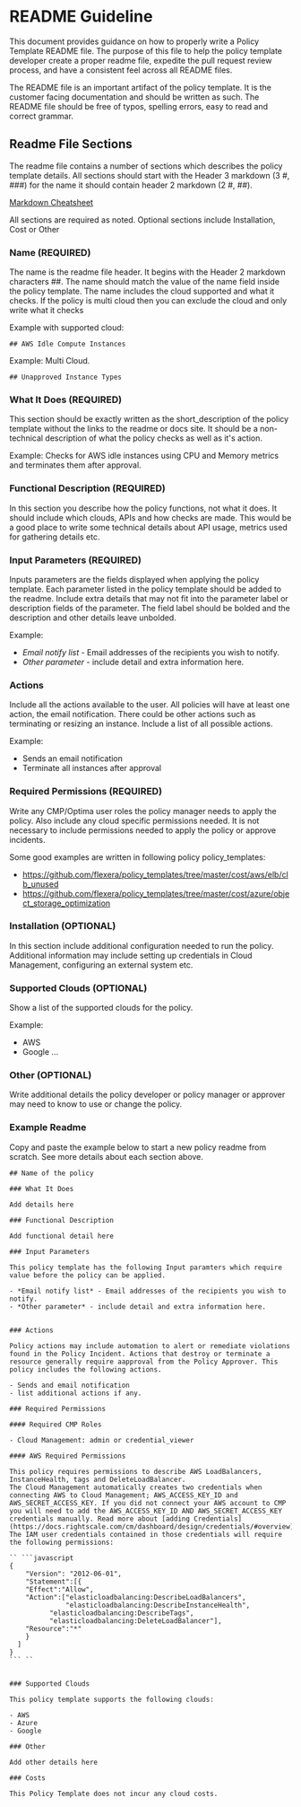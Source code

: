 # README Guideline

This document provides guidance on how to properly write a Policy Template README file.  The purpose of this file to help the policy template developer create a proper readme file, expedite the pull request review process, and have a consistent feel across all README files.

The README file is an important artifact of the policy template.  It is the customer facing documentation and should be written as such.  The README file should be free of typos, spelling errors, easy to read and correct grammar.  

## Readme File Sections

The readme file contains a number of sections which describes the policy template details.  All sections should start with the Header 3 markdown (3 #, ###) for the name it should contain header 2 markdown (2 #, ##).

[Markdown Cheatsheet](https://www.markdownguide.org/cheat-sheet/)

All sections are required as noted.  Optional sections include Installation, Cost or Other

### Name (REQUIRED)

The name is the readme file header.  It begins with the Header 2 markdown characters ##.  The name should match the value of the name field inside the policy template.  The name includes the cloud supported and what it checks.  If the policy is multi cloud then you can exclude the cloud and only write what it checks

Example with supported cloud:

```
## AWS Idle Compute Instances

```  

Example: Multi Cloud.  
```
## Unapproved Instance Types

```

### What It Does (REQUIRED)

This section should be exactly written as the short_description of the policy template without the links to the readme or docs site.  It should be a non-technical description of what the policy checks as well as it's action.  

Example:
Checks for AWS idle instances using CPU and Memory metrics and terminates them after approval.  

### Functional Description (REQUIRED)

In this section you describe how the policy functions, not what it does.  It should include which clouds, APIs and how checks are made.  This would be a good place to write some technical details about API usage, metrics used for gathering details etc.

### Input Parameters (REQUIRED)

Inputs parameters are the fields displayed when applying the policy template.  Each parameter listed in the policy template should be added to the readme.  Include extra details that may not fit into the parameter label or description fields of the parameter.  The field label should be bolded and the description and other details leave unbolded.

Example:

- *Email notify list* - Email addresses of the recipients you wish to notify.  
- *Other parameter* - include detail and extra information here.


### Actions

Include all the actions available to the user.  All policies will have at least one action, the email notification.  There could be other actions such as terminating or resizing an instance.  Include a list of all possible actions.

Example:

- Sends an email notification
- Terminate all instances after approval

### Required Permissions (REQUIRED)

Write any CMP/Optima user roles the policy manager needs to apply the policy.  Also include any cloud specific permissions needed. It is not necessary to include permissions needed to apply the policy or approve incidents.

Some good examples are written in following policy policy_templates:
- https://github.com/flexera/policy_templates/tree/master/cost/aws/elb/clb_unused
- https://github.com/flexera/policy_templates/tree/master/cost/azure/object_storage_optimization


### Installation (OPTIONAL)

In this section include additional configuration needed to run the policy.  Additional information may include setting up credentials in Cloud Management, configuring an external system etc.

### Supported Clouds (OPTIONAL)

Show a list of the supported clouds for the policy.

Example:  
- AWS
- Google
...

### Other (OPTIONAL)

Write additional details the policy developer or policy manager or approver may need to know to use or change the policy.  

### Example Readme

Copy and paste the example below to start a new policy readme from scratch.   See more details about each section above.

```
## Name of the policy

### What It Does

Add details here

### Functional Description

Add functional detail here

### Input Parameters

This policy template has the following Input paramters which require value before the policy can be applied.  

- *Email notify list* - Email addresses of the recipients you wish to notify.  
- *Other parameter* - include detail and extra information here.


### Actions

Policy actions may include automation to alert or remediate violations found in the Policy Incident. Actions that destroy or terminate a resource generally require aapproval from the Policy Approver. This policy includes the following actions.  

- Sends and email notification
- list additional actions if any.  

### Required Permissions

#### Required CMP Roles

- Cloud Management: admin or credential_viewer

#### AWS Required Permissions

This policy requires permissions to describe AWS LoadBalancers, InstanceHealth, tags and DeleteLoadBalancer.
The Cloud Management automatically creates two credentials when connecting AWS to Cloud Management; AWS_ACCESS_KEY_ID and AWS_SECRET_ACCESS_KEY. If you did not connect your AWS account to CMP you will need to add the AWS_ACCESS_KEY_ID AND AWS_SECRET_ACCESS_KEY credentials manually. Read more about [adding Credentials](https://docs.rightscale.com/cm/dashboard/design/credentials/#overview)
The IAM user credentials contained in those credentials will require the following permissions:

`` ```javascript
{
    "Version": "2012-06-01",
    "Statement":[{
    "Effect":"Allow",
    "Action":["elasticloadbalancing:DescribeLoadBalancers",
              "elasticloadbalancing:DescribeInstanceHealth",
	      "elasticloadbalancing:DescribeTags",
	      "elasticloadbalancing:DeleteLoadBalancer"],
    "Resource":"*"
    }
  ]
}
``` ``


### Supported Clouds

This policy template supports the following clouds:

- AWS
- Azure
- Google

### Other

Add other details here

### Costs

This Policy Template does not incur any cloud costs.
```
